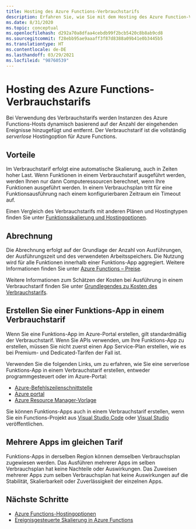 ```yaml
---
title: Hosting des Azure Functions-Verbrauchstarifs
description: Erfahren Sie, wie Sie mit dem Hosting des Azure Function-Verbrauchstarifs Ihren Code in einer Umgebung ausführen können, die dynamisch skaliert wird, wobei Sie nur für die während der Ausführung genutzten Ressourcen bezahlen.
ms.date: 8/31/2020
ms.topic: conceptual
ms.openlocfilehash: d292a70a8dfaa4cebdb99f2bcb5420c8b8ab9cd8
ms.sourcegitcommit: f28ebb95ae9aaaff3f87d8388a09b41e0b3445b5
ms.translationtype: HT
ms.contentlocale: de-DE
ms.lasthandoff: 03/29/2021
ms.locfileid: "98760539"
---
```

# <a name="azure-functions-consumption-plan-hosting"></a>Hosting des Azure Functions-Verbrauchstarifs

Bei Verwendung des Verbrauchstarifs werden Instanzen des Azure Functions-Hosts dynamisch basierend auf der Anzahl der eingehenden Ereignisse hinzugefügt und entfernt. Der Verbrauchstarif ist die vollständig <em>serverlose</em> Hostingoption für Azure Functions.

## <a name="benefits"></a>Vorteile

Im Verbrauchstarif erfolgt eine automatische Skalierung, auch in Zeiten hoher Last. Wenn Funktionen in einem Verbrauchstarif ausgeführt werden, werden Ihnen nur dann Computeressourcen berechnet, wenn Ihre Funktionen ausgeführt werden. In einem Verbrauchsplan tritt für eine Funktionsausführung nach einem konfigurierbaren Zeitraum ein Timeout auf.

Einen Vergleich des Verbrauchstarifs mit anderen Plänen und Hostingtypen finden Sie unter [Funktionsskalierung und Hostingoptionen](functions-scale.md).

## <a name="billing"></a>Abrechnung

Die Abrechnung erfolgt auf der Grundlage der Anzahl von Ausführungen, der Ausführungszeit und des verwendeten Arbeitsspeichers. Die Nutzung wird für alle Funktionen innerhalb einer Funktions-App aggregiert. Weitere Informationen finden Sie unter [Azure Functions – Preise](https://azure.microsoft.com/pricing/details/functions/).

Weitere Informationen zum Schätzen der Kosten bei Ausführung in einem Verbrauchstarif finden Sie unter [Grundlegendes zu Kosten des Verbrauchstarifs](functions-consumption-costs.md).

## <a name="create-a-consumption-plan-function-app"></a>Erstellen Sie einer Funktions-App in einem Verbrauchstarif

Wenn Sie eine Funktions-App im Azure-Portal erstellen, gilt standardmäßig der Verbrauchstarif. Wenn Sie APIs verwenden, um Ihre Funktions-App zu erstellen, müssen Sie nicht zuerst einen App Service-Plan erstellen, wie es bei Premium- und Dedicated-Tarifen der Fall ist.

Verwenden Sie die folgenden Links, um zu erfahren, wie Sie eine serverlose Funktions-App in einem Verbrauchstarif erstellen, entweder programmgesteuert oder im Azure-Portal:

+ [Azure-Befehlszeilenschnittstelle](./scripts/functions-cli-create-serverless.md)
+ [Azure portal](./functions-get-started.md)
+ [Azure Resource Manager-Vorlage](functions-create-first-function-resource-manager.md)

Sie können Funktions-Apps auch in einem Verbrauchstarif erstellen, wenn Sie ein Functions-Projekt aus [Visual Studio Code](./create-first-function-vs-code-csharp.md#publish-the-project-to-azure) oder [Visual Studio](functions-create-your-first-function-visual-studio.md#publish-the-project-to-azure) veröffentlichen.

## <a name="multiple-apps-in-the-same-plan"></a>Mehrere Apps im gleichen Tarif

Funktions-Apps in derselben Region können demselben Verbrauchsplan zugewiesen werden. Das Ausführen mehrerer Apps im selben Verbrauchsplan hat keine Nachteile oder Auswirkungen. Das Zuweisen mehrerer Apps zum selben Verbrauchsplan hat keine Auswirkungen auf die Stabilität, Skalierbarkeit oder Zuverlässigkeit der einzelnen Apps.

## <a name="next-steps"></a>Nächste Schritte

+ [Azure Functions-Hostingoptionen](functions-scale.md)
+ [Ereignisgesteuerte Skalierung in Azure Functions](event-driven-scaling.md)
